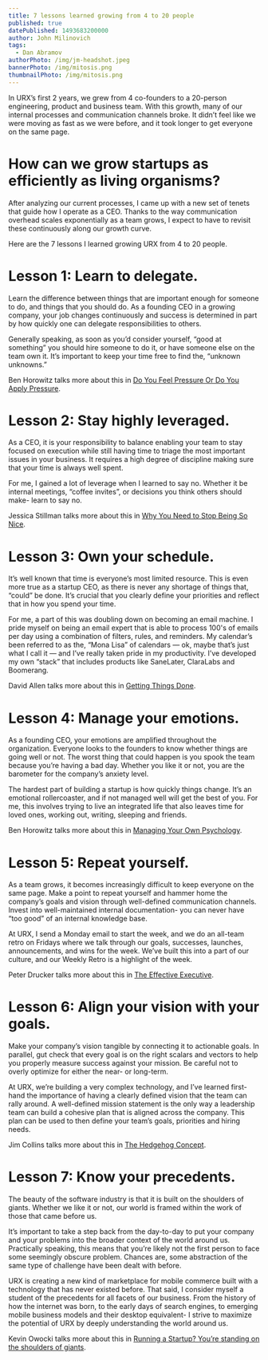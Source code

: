```yaml
---
title: 7 lessons learned growing from 4 to 20 people
published: true
datePublished: 1493683200000
author: John Milinovich
tags:
  - Dan Abramov
authorPhoto: /img/jm-headshot.jpeg
bannerPhoto: /img/mitosis.png
thumbnailPhoto: /img/mitosis.png
---
```

In URX’s first 2 years, we grew from 4 co-founders to a 20-person engineering, product and business team. With this growth, many of our internal processes and communication channels broke. It didn’t feel like we were moving as fast as we were before, and it took longer to get everyone on the same page.

# How can we grow startups as efficiently as living organisms?
After analyzing our current processes, I came up with a new set of tenets that guide how I operate as a CEO. Thanks to the way communication overhead scales exponentially as a team grows, I expect to have to revisit these continuously along our growth curve.

Here are the 7 lessons I learned growing URX from 4 to 20 people.

# Lesson 1: Learn to delegate.
Learn the difference between things that are important enough for someone to do, and things that you should do. As a founding CEO in a growing company, your job changes continuously and success is determined in part by how quickly one can delegate responsibilities to others.

Generally speaking, as soon as you’d consider yourself, “good at something” you should hire someone to do it, or have someone else on the team own it. It’s important to keep your time free to find the, “unknown unknowns.”

Ben Horowitz talks more about this in [Do You Feel Pressure Or Do You Apply Pressure](http://www.bhorowitz.com/do_you_feel_pressure_or_do_you_apply_pressure).

# Lesson 2: Stay highly leveraged.
As a CEO, it is your responsibility to balance enabling your team to stay focused on execution while still having time to triage the most important issues in your business. It requires a high degree of discipline making sure that your time is always well spent.

For me, I gained a lot of leverage when I learned to say no. Whether it be internal meetings, “coffee invites”, or decisions you think others should make- learn to say no.

Jessica Stillman talks more about this in [Why You Need to Stop Being So Nice](http://www.inc.com/jessica-stillman/why-and-how-to-stop-being-too-nice.html).

# Lesson 3: Own your schedule.
It’s well known that time is everyone’s most limited resource. This is even more true as a startup CEO, as there is never any shortage of things that, “could” be done. It’s crucial that you clearly define your priorities and reflect that in how you spend your time.

For me, a part of this was doubling down on becoming an email machine. I pride myself on being an email expert that is able to process 100's of emails per day using a combination of filters, rules, and reminders. My calendar’s been referred to as the, “Mona Lisa” of calendars — ok, maybe that’s just what I call it — and I’ve really taken pride in my productivity. I’ve developed my own “stack” that includes products like SaneLater, ClaraLabs and Boomerang.

David Allen talks more about this in [Getting Things Done](http://www.amazon.com/gp/product/0143126563).

# Lesson 4: Manage your emotions.
As a founding CEO, your emotions are amplified throughout the organization. Everyone looks to the founders to know whether things are going well or not. The worst thing that could happen is you spook the team because you’re having a bad day. Whether you like it or not, you are the barometer for the company’s anxiety level.

The hardest part of building a startup is how quickly things change. It’s an emotional rollercoaster, and if not managed well will get the best of you. For me, this involves trying to live an integrated life that also leaves time for loved ones, working out, writing, sleeping and friends.

Ben Horowitz talks more about this in [Managing Your Own Psychology](http://www.bhorowitz.com/what_s_the_most_difficult_ceo_skill_managing_your_own_psychology).

# Lesson 5: Repeat yourself.
As a team grows, it becomes increasingly difficult to keep everyone on the same page. Make a point to repeat yourself and hammer home the company’s goals and vision through well-defined communication channels. Invest into well-maintained internal documentation- you can never have “too good” of an internal knowledge base.

At URX, I send a Monday email to start the week, and we do an all-team retro on Fridays where we talk through our goals, successes, launches, announcements, and wins for the week. We’ve built this into a part of our culture, and our Weekly Retro is a highlight of the week.

Peter Drucker talks more about this in [The Effective Executive](http://www.amazon.com/The-Effective-Executive-Definitive-Harperbusiness/dp/0060833459).

# Lesson 6: Align your vision with your goals.
Make your company’s vision tangible by connecting it to actionable goals. In parallel, gut check that every goal is on the right scalars and vectors to help you properly measure success against your mission. Be careful not to overly optimize for either the near- or long-term.

At URX, we’re building a very complex technology, and I’ve learned first-hand the importance of having a clearly defined vision that the team can rally around. A well-defined mission statement is the only way a leadership team can build a cohesive plan that is aligned across the company. This plan can be used to then define your team’s goals, priorities and hiring needs.

Jim Collins talks more about this in [The Hedgehog Concept](http://www.jimcollins.com/lab/hedgehog/p2.html).

# Lesson 7: Know your precedents.
The beauty of the software industry is that it is built on the shoulders of giants. Whether we like it or not, our world is framed within the work of those that came before us.

It’s important to take a step back from the day-to-day to put your company and your problems into the broader context of the world around us. Practically speaking, this means that you’re likely not the first person to face some seemingly obscure problem. Chances are, some abstraction of the same type of challenge have been dealt with before.

URX is creating a new kind of marketplace for mobile commerce built with a technology that has never existed before. That said, I consider myself a student of the precedents for all facets of our business. From the history of how the internet was born, to the early days of search engines, to emerging mobile business models and their desktop equivalent- I strive to maximize the potential of URX by deeply understanding the world around us.

Kevin Owocki talks more about this in [Running a Startup? You’re standing on the shoulders of giants](http://owocki.com/running-a-startup-youre-standing-on-the-shoulders-of-giants/).
